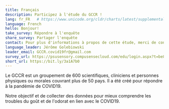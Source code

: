 ```yaml
---
title: Français
description: Participez à l'étude du GCCR !
lang: fr_FR   # https://www.unicode.org/cldr/charts/latest/supplemental/language_territory_information.html
language: French
hello: Bonjour!
take_survey: Répondre à l'enquête
share_survey: Partager l'enquête
contact: Pour plus d'informations à propos de cette étude, merci de contacter
language_leader: Jérôme Golebiowski
leader_email: GCCR.covid19fr@gmail.com
survey_url: https://psusensory.compusensecloud.com/edu/login.aspx?t=be8c9203-1e43-4933-aad2-bf6b9ffe159e
short_url: https://bit.ly/3a1A7b0
---
```

Le GCCR est un groupement de 600 scientifiques,  cliniciens et personnes physiques ou morales couvrant plus de 50 pays. Il a été créé pour répondre à la pandémie de COVID19. 

Notre objectif et de collecter des données pour mieux comprendre les troubles du goût et de l'odorat en lien avec le COVID19.
